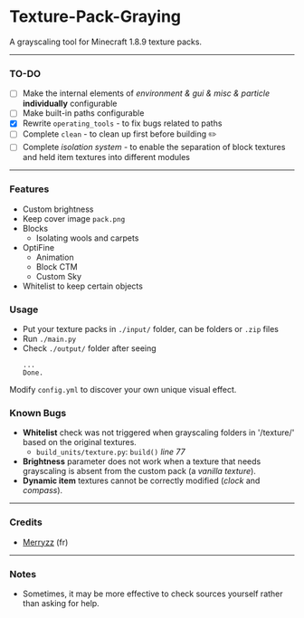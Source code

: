 # Texture-Pack-Graying
A grayscaling tool for Minecraft 1.8.9 texture packs.

------------
### TO-DO
- [ ] Make the internal elements of *environment & gui & misc & particle* **individually** configurable
- [ ] Make built-in paths configurable
- [x] Rewrite `operating_tools` - to fix bugs related to paths
- [ ] Complete `clean` - to clean up first before building ✏️
- [ ] Complete *isolation system* - to enable the separation of block textures and held item textures into different modules

---
### Features
- Custom brightness
- Keep cover image `pack.png`
- Blocks
  - Isolating wools and carpets
- OptiFine
  - Animation
  - Block CTM
  - Custom Sky
- Whitelist to keep certain objects

### Usage
* Put your texture packs in `./input/` folder, can be folders or `.zip` files
* Run `./main.py` 
* Check `./output/` folder after seeing
  ```
  ...
  Done.
  ```
Modify `config.yml` to discover your own unique visual effect.

### Known Bugs
- **Whitelist** check was not triggered when grayscaling folders in '/texture/' based on the original textures.
  - `build_units/texture.py`: `build()` _line 77_
- **Brightness** parameter does not work when a texture that needs grayscaling is absent from the custom pack (a _vanilla_ _texture_).
- **Dynamic item** textures cannot be correctly modified (_clock_ and _compass_).  

---
### Credits
* [Merryzz](https://www.youtube.com/@Merryzz) (fr) 

------------
### Notes
- Sometimes, it may be more effective to check sources yourself rather than asking for help.